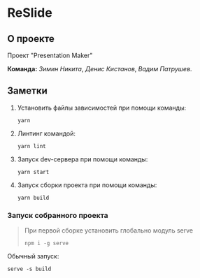 # ReSlide

## О проекте

Проект "Presentation Maker"

**Команда:** _Зимин Никита_, _Денис Кистанов_, _Вадим Патрушев_.

## Заметки

1. Установить файлы зависимостей при помощи команды:

   ```
   yarn
   ```

2. Линтинг командой:

   ```
   yarn lint
   ```

3. Запуск dev-сервера при помощи команды:

   ```
   yarn start
   ```

4. Запуск сборки проекта при помощи команды:

   ```
   yarn build
   ```

### Запуск собранного проекта

> При первой сборке установить глобально модуль serve
>
> ```
> npm i -g serve
> ```

Обычный запуск:

```
serve -s build
```
